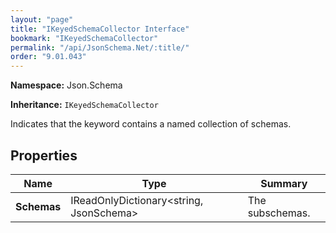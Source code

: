 ```yaml
---
layout: "page"
title: "IKeyedSchemaCollector Interface"
bookmark: "IKeyedSchemaCollector"
permalink: "/api/JsonSchema.Net/:title/"
order: "9.01.043"
---
```

**Namespace:** Json.Schema

**Inheritance:**
`IKeyedSchemaCollector`

Indicates that the keyword contains a named collection of schemas.

## Properties

| Name | Type | Summary |
|---|---|---|
| **Schemas** | IReadOnlyDictionary\<string, JsonSchema\> | The subschemas. |

